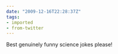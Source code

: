 ```yaml
---
date: "2009-12-16T22:28:37Z"
tags:
- imported
- from-twitter
---
```

Best genuinely funny science jokes please\!
